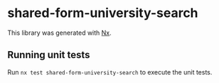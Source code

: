 # shared-form-university-search

This library was generated with [Nx](https://nx.dev).

## Running unit tests

Run `nx test shared-form-university-search` to execute the unit tests.
